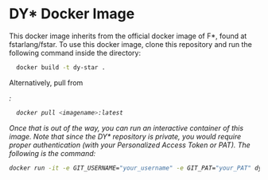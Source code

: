 # DY* Docker Image

This docker image inherits from the official docker image of F*, found at fstarlang/fstar. To use this docker image, clone this repository and run the following command inside the directory:

```bash
  docker build -t dy-star .
```

Alternatively, pull from <address>:

```bash
  docker pull <imagename>:latest
```

Once that is out of the way, you can run an interactive container of this image. Note that since the DY* repository is private, you would require proper authentication (with your Personalized Access Token or PAT). The following is the command:

```bash
docker run -it -e GIT_USERNAME="your_username" -e GIT_PAT="your_PAT" dy-star
```
